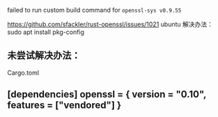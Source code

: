 
failed to run custom build command for `openssl-sys v0.9.55`

https://github.com/sfackler/rust-openssl/issues/1021
ubuntu 解决办法：sudo apt install pkg-config

未尝试解决办法：
---------------------------
Cargo.toml

[dependencies]
openssl = { version = "0.10", features = ["vendored"] }
---------------------------